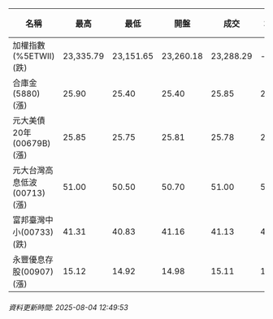| 名稱 | 最高 | 最低 | 開盤 | 成交 | 均價 | 成交金額(億) | 昨收 | 漲跌幅 | 漲跌 | 總量 | 昨量 | 振幅 |
| -------- | -------- | -------- | -------- |-------- | -------- | -------- |-------- |-------- |-------- | -------- | -------- |-------- |
|加權指數(%5ETWII) (跌)|23,335.79|23,151.65|23,260.18|23,288.29|-|2,689.71|23,434.38|0.62%|146.09|5,547,908|0|0.79%|
|合庫金(5880) (漲)|25.90|25.40|25.40|25.85|25.78|2.40|25.65|0.78%|0.20|9,291|9,460|1.95%|
|元大美債20年(00679B) (漲)|25.85|25.75|25.81|25.78|25.78|13.80|25.68|0.39%|0.10|53,515|49,064|0.39%|
|元大台灣高息低波(00713) (漲)|51.00|50.50|50.70|51.00|50.78|3.43|50.75|0.49%|0.25|6,750|9,177|0.99%|
|富邦臺灣中小(00733) (跌)|41.31|40.83|41.16|41.13|41.07|0.266|41.34|0.51%|0.21|647|2,078|1.16%|
|永豐優息存股(00907) (漲)|15.12|14.92|14.98|15.11|15.04|0.165|15.04|0.47%|0.07|1,099|1,584|1.33%|
###### 資料更新時間: 2025-08-04 12:49:53
